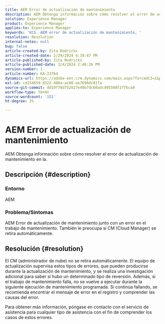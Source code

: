 ```yaml
---
title: AEM Error de actualización de mantenimiento
description: AEM Obtenga información sobre cómo resolver el error de actualización de mantenimiento en la
solution: Experience Manager
product: Experience Manager
applies-to: Experience Manager
keywords: 'KCS. AEM error de actualización de mantenimiento, '
resolution: Resolution
internal-notes: null
bug: false
article-created-by: Zita Rodricks
article-created-date: 2/29/2024 4:19:47 PM
article-published-by: Zita Rodricks
article-published-date: 3/4/2024 2:46:26 PM
version-number: 1
article-number: KA-23764
dynamics-url: https://adobe-ent.crm.dynamics.com/main.aspx?forceUCI=1&pagetype=entityrecord&etn=knowledgearticle&id=3ee9ba56-1ed7-ee11-9079-6045bd0065f9
exl-id: cd154659-8322-488a-ac08-ae7696dc81fa
source-git-commit: dd19f78d752827e48b7dc68adcd95500f2ffbca0
workflow-type: tm+mt
source-wordcount: '151'
ht-degree: 2%

---
```


# AEM Error de actualización de mantenimiento


AEM Obtenga información sobre cómo resolver el error de actualización de mantenimiento en la.

## Descripción {#description}


### Entorno

AEM

### Problema/Síntomas

AEM Error de actualización de mantenimiento junto con un error en el trabajo de mantenimiento. También le preocupa si CM (Cloud Manager) se retira automáticamente.


## Resolución {#resolution}


El CM (administrador de nube) no se retira automáticamente. El equipo de actualización supervisa estos tipos de errores, que pueden producirse durante la actualización de mantenimiento, y se realiza una investigación adicional para saber si hubo un determinado tipo de reversión.
Además, si el trabajo de mantenimiento falla, no se vuelve a ejecutar durante la siguiente ejecución de mantenimiento programada. Si continúa fallando, se recomienda encontrar el mensaje de error en el registro y comprender las causas del error.

Para obtener más información, póngase en contacto con el servicio de asistencia para cualquier tipo de asistencia con el fin de comprender los casos de estos errores.

